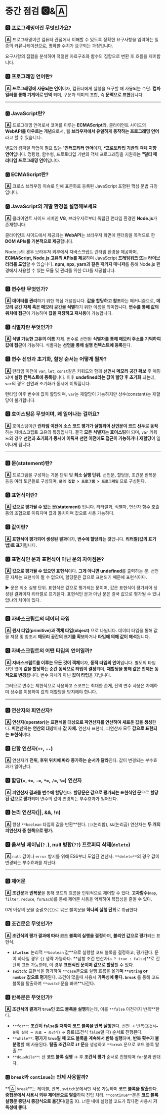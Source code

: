 # 중간 점검 🆀&🄰

### 🆀 프로그래밍이란 무엇인가요?

**🄰** 프로그래밍이란 컴퓨터 관점에서 이해할 수 있도록 정확한 요구사항을 입력하는 일종의 커뮤니케이션으로, 명확한 수치가 요구되는 과정입니다. 

요구사항의 집합을 분석하여 적절한 자료구조와 함수의 집합으로 변환 후 흐름을 제어합니다. 

### 🆀 프로그래밍 언어란?

**🄰 프로그래밍에 사용되는 언어**이자, 컴퓨터에게 실행을 요구할 때 사용되는 수단. **컴파일러를 통해 기계어로 번역** 되며, 구문과 의미의 조합, 즉 **문맥으로 표현**됩니다. 

---

### 🆀 JavaScript란?

**🄰** 프로그래밍 언어로서 코어를 이루는 **ECMAScript**와, 클라이언트 사이드의 **WebAPI를 아우르는 개념**으로서, 웹 **브라우저에서 유일하게 동작하는 프로그래밍 언어**라고 할 수 있습니다. 

별도의 컴파일 작업이 필요 없는 **¹인터프리터 언어**이자, **²프로토타입 기반의 객체 지향 언어**입니다. 명령형, 함수형, 프로토타입 기반의 객체 프로그래밍을 지원하는 **³멀티 패러다임 프로그래밍 언어**입니다.

### 🆀 ECMAScript란?

**🄰** 크로스 브라우징 이슈로 인해 표준화로 등록된 JavaScript 포함된 핵심 문법 규정입니다. 

### 🆀 JavaScript의 개발 환경을 설명해보세요

**🄰** 클라이언트 사이드 서버인 **V8**, 브라우저로부터 독립된 런타임 환경인 **Node.js**가 존재합니다.

클라이언트 사이드에서 제공되는 **WebAPI**는 브라우저 화면에 렌더링을 목적으로 한 **DOM APIs를 기본적으로 제공**합니다. 

Node.js의 경우 브라우저 외부에서 자바스크립트 런타임 환경을 제공하며, **ECMAScript, Node.js 고유의 APIs를 제공**하며 JavaScript **프레임워크 또는 라이브러리를 도입**할 수 있습니다. **npm, npx, yarn과 같은 패키지 매니저**를 통해 Node.js 환경에서 사용할 수 있는 모듈 및 관리를 위한 CLI를 제공합니다. 

---

### 🆀 변수란 무엇인가?

**🄰 데이터를 관리**하기 위한 핵심 개념입니다. **값을 할당하고 참조**하는 메커니즘으로, **메모리 공간 자체 혹은 메모리 공간을 식별**하기 위한 이름을 의미합니다. **변수를 통해 값의 위치에 접근**이 가능하며 **값을 저장하고 재사용**이 가능합니다. 

### 🆀 식별자란 무엇인가?

**🄰 식별 가능한 고유의 이름** 자체. 변수로 선언된 **식별자를 통해 메모리 주소를 기억하여 값에 접근**이 가능하다. 식별자는 **선언을 통해 실행 컨텍스트에 등록**된다.

### 🆀 변수 선언과 초기화, 할당 순서는 어떻게 될까?

**🄰** 런타임 이전에 `var`, `let`, `const`같은 키워드와 함께 **선언시 메모리 공간 확보** 후 매핑되며 **실행 컨텍스트에 등록**됩니다. 이후 **undefined라는 값이 할당 후 초기화** 되는데, `var`의 경우 선언과 초기화가 동시에 이뤄집니다.

런타임 이후 변수에 값이 할당되며, `var`는 재할당이 가능하지만 상수(constant)는 재할당이 불가합니다. 

### 🆀 호이스팅은 무엇이며, 왜 일어나는 걸까요?

**🄰** 호이스팅이란 **런타임 이전에 소스 코드 평가가 실행되어 선언문이 코드 선두로 동작**하는 자바스크립트 고유의 특징입니다. 결국 **모든 식별자는 호이스팅**이 되며, `var` 키워드의 경우 **선언과 초기화가 동시에 이뤄져** **선언 이전에도 접근이 가능하거나 재할당**이 일어나게 됩니다.

---

### 🆀 문(statement)란?

**🄰** 프로그램을 구성하는 기본 단위 및 **최소 실행 단위.** 선언문, 할당문, 조건문 반복문 등등 여러 토큰들로 구성되며, **`문의 집합 > 프로그램 > 프로그래밍`** 으로 구성된다.

### 🆀 표현식이란?

**🄰 값으로 평가될 수 있는 문(statement)** 입니다. 리터럴과, 식별자, 연산자 함수 호출 등의 조합으로 이뤄지며 값과 동치이며 값으로 사용 가능하다. 

### 🆀 값이란?

**🄰 표현식이 평가되어 생성된 결과**이자, **변수에 할당되는 것**입니다. **리터럴(값의 표기법)로 표기**됩니다.

### 🆀 표현식인 문과 표현식이 아닌 문의 차이점은?

**🄰 값으로 평가될 수 있으면 표현식**이다. **그게 아니면 undefined**를 출력하는 문. 선언문 자체는 표현식이 될 수 없으며, 할당문은 값으로 표현되기 때문에 표현식이다. 

<aside>
▶️ 문은 최소 실행 단위. 표현식은 값으로 평가되는 문이며, 값은 표현식이 평가되어 생성된 결과이자 리터럴로 표기된다. 표현식인 문과 아닌 문은 결국 값으로 평가될 수 있냐 없냐의 차이에 있다.

</aside>

---

### 🆀 자바스크립트의 데이터 타입

**🄰 원시 타입(primitive)과 객체 타입(object)** 으로 나뉩니다. 데이터 타입을 통해 값을 저장 및 참조시 **메모리 공간의 크기를 확보**하거나 **타입에 의해 값이 해석**됩니다. 

### 🆀 자바스크립트의 어떤 타입의 언어일까?

**🄰 자바스크립트를 이루는 모든 것이 객체**이자, **동적 타입의 언어**입니다. 별도의 타입 선언 없이 **값을 할당하는 순간 동적으로 타입이 결정**되며, **재할당을 통해 값은 언제든 동적으로 변경**됩니다. 변수 자체가 아닌 **값이 타입**을 지닙니다. 

그러므로 변수는 제한적으로 사용하고 스코프는 최대한 좁게, 전역 변수 사용은 자제하며 상수를 이용하여 값의 재할당을 방지해야 합니다.

---

### 🆀 연산자와 피연산자?

**🄰 연산자(operator)는 표현식을 대상으로 피연산자를 연산하여 새로운 값을 생성**한다. **피연산자**는 **연산의 대상**이자 **값 자체.** 연산자 표현식, 피연산자 모두 **값으로 표현되는 표현식**이다. 

### 🆀 단항 연산자(`++`, `--`)

**🄰** 연산자가 **전위, 후위 위치에 따라 증가하는 순서가 달라**진다. 값이 변경되는 부수효과가 일어난다.

### 🆀 할당(`=`, `+=`, `-=`, `*=`, `/=`, `%=`) 연산자

**🄰 피연산자 결과를 변수에 할당**한다. **할당문은 값으로 평가되는 표현식인 문**으로 **할당된 값으로 평가**되며 변수의 값이 변경되는 부수효과가 일어난다. 

### 🆀 논리 연산자(||, &&, !n)

**🄰** 항상 `**boolean` 타입의 값을 반환**한다. `||`(논리합), `&&`(논리곱) 연산자는 **두 개의 피연산자 중 한쪽으로 평가.**

### 🆀 옵셔널 체이닝(`?.`), null 병합(`??`) 프로퍼티 삭제(`delete`)

**🄰** `null` 값이나 `error` 방지를 위해 ES6부터 도입된 연산자. `**delete**`의 경우 값이 변경되는 부수효과를 지닌다.

---

### 🆀 제어문

**🄰 조건문**과 **반복문**을 통해 코드의 흐름을 인위적으로 제어할 수 있다. **고차함수**(`map`, `filter`, `reduce`, `forEach`)를 통해 제어문 사용을 억제하여 복잡성을 줄일 수 있다.

0개 이상의 문을 중괄호(`{}`)로 묶은 블록문을 **하나의 실행 단위**로 취급한다. 

### 🆀 조건문은 무엇인가?

**🄰 조건식의 평가 결과에 따라 코드 블록의 실행을 결정**하며, **불리언 값으로 평가**되는 표현식. 

- **`if…else`:** 논리적 `**boolean` 값**으로 실행할 코드 블록을 결정하고, 평가된다. 문이 하나일 경우 `{}` 생략 가능하다. **삼항 조건 연산자(`a ? true : false`)**로 간단히 표현 가능한데, 이 경우 **표현식인 문이며 값으로 할당**할 수 있다.
- **`switch`:** 표현식을 평가하여 `**case`문으로 실행 흐름을 옮기**며 `**string` or `number` 값으로 평가**된다. 조건이 많을때 사용시 **가독성에 좋다. `break`** 를 통해 코드 블록을 탈출하여 `**switch`문을 빠져**나간다.

### 🆀 반복문은 무엇인가?

**🄰 조건식의 결과가 `true`인 코드 블록을 실행**하는데, 이를 `**false` 이전까지 반복**한다.

- `**for**`: **조건이 `false`일 때까지 코드 블록을 반복 실행**한다. 선언 → 반복(`조건식→ 블록 실행 → 종료 → 증감식`) → 종료(조건식 `false`일 때) 순서로 진행된다.
- `**while**`: **평가가 `true`일 때 코드 블록을 계속해서 반복 실행**하며, **반복 횟수가 불분명**할 때 사용된다. **탈출 조건으로 `if` 문**을 생성하고 `**break` 문으로 코드 블록 탈출.**
- `**do…while**`: 선 **코드 블록 실행** → 후 **조건식 평가** 순서로 진행되며 `for`문과 반대다.

### 🆀 `break`와 `continue`는 언제 사용할까?

**🄰 `break`**는 레이블, 반복, `switch`문에서만 사용 가능하며 **코드 블록을 탈출**한다. **중첩문에서 사용시 외부 제어문으로 탈출**하여 진입 처리. `**continue**`문은 **코드 블록 실행문 중단시 증감식으로 옮긴다**(탈출 X). `if`문 내에 실행할 코드가 많다면 사용시 **가독성에 좋다.**